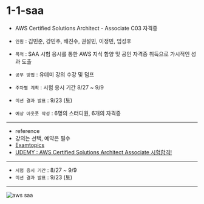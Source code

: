 # 1-1-saa
- AWS Certified Solutions Architect - Associate C03 자격증
- `인원` : 김민준, 강민주, 배진수, 권설민, 이정민, 임성후
- `목적` : SAA 시험 응시를 통한 AWS 지식 함양 및 공인 자격증 취득으로 가시적인 성과 도출
- `공부 방법` : 유데미 강의 수강 및 덤프 

- `주차별 계획` : 시험 응시 기간 8/27 ~ 9/9
- `미션 결과 발표` : 9/23 (토)
- `예상 아웃풋 작성` : 6명의 스터디원, 6개의 자격증



<hr/>

- reference
- 강의는 선택, 예약은 필수
- [Examtopics](https://www.examtopics.com/exams/amazon/aws-certified-solutions-architect-associate-saa-c03/view/)
- [UDEMY : AWS Certified Solutions Architect Associate 시험합격!](https://www.udemy.com/course/best-aws-certified-solutions-architect-associate/)

<hr/>

- `시험 응시 기간` : 8/27 ~ 9/9
- `미션 결과 발표` : 9/23 (토)

<hr/>

![aws saa](https://github.com/sipe-team/1-1-saa/assets/92839864/74b1e839-94fd-49bb-8c78-cce512162276)
